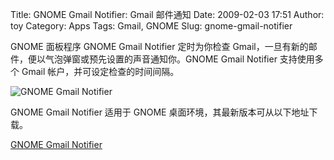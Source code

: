 Title: GNOME Gmail Notifier: Gmail 邮件通知
Date: 2009-02-03 17:51
Author: toy
Category: Apps
Tags: Gmail, GNOME
Slug: gnome-gmail-notifier

GNOME 面板程序 GNOME Gmail Notifier 定时为你检查
Gmail，一旦有新的邮件，便以气泡弹窗或预先设置的声音通知你。GNOME Gmail
Notifier 支持使用多个 Gmail 帐户，并可设定检查的时间间隔。

![GNOME Gmail
Notifier](http://i.linuxtoy.org/images/2009/02/gnome-gmail-notifier.png)

GNOME Gmail Notifier 适用于 GNOME 桌面环境，其最新版本可从以下地址下载。

[GNOME Gmail Notifier](http://notifier.geekysuavo.org/)
